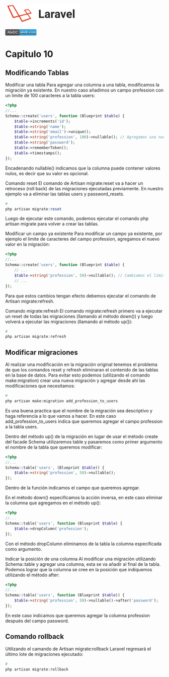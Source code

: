![Laravel](https://raw.githubusercontent.com/aledc7/Laravel/master/pirullo.png "Aledc.com")

[<img src="https://github.com/aledc7/PHP-Certification/blob/master/aledc-logo.png?raw=true">](https://aledc.com)


# Capitulo 10
## Modificando Tablas


Modificar una tabla
Para agregar una columna a una tabla, modificamos la migración ya existente. En nuestro caso añadimos un campo profession con un limite de 100 caracteres a la tabla users:
```php
<?php
//...
Schema::create('users', function (Blueprint $table) {
    $table->increments('id');
    $table->string('name');
    $table->string('email')->unique();  
    $table->string('profession', 100)->nullable(); // Agregamos una nueva columna
    $table->string('password');
    $table->rememberToken();
    $table->timestamps();
});
```

Encadenando nullable() indicamos que la columna puede contener valores nulos, es decir que su valor es opcional.

Comando reset
El comando de Artisan migrate:reset va a hacer un retroceso (roll back) de las migraciones ejecutadas previamente. En nuestro ejemplo va a eliminar las tablas users y password_resets.

```php
#
php artisan migrate:reset
```
Luego de ejecutar este comando, podemos ejecutar el comando php artisan migrate para volver a crear las tablas.

Modificar un campo ya existente
Para modificar un campo ya existente, por ejemplo el limite de caracteres del campo profession, agregamos el nuevo valor en la migración:

```php
<?php
//...
Schema::create('users', function (Blueprint $table) {
    // ...
    $table->string('profession', 50)->nullable(); // Cambiamos el límite de 100 a 50
    // ...
});
```

Para que estos cambios tengan efecto debemos ejecutar el comando de Artisan migrate:refresh.

Comando migrate:refresh
El comando migrate:refresh primero va a ejecutar un reset de todas las migraciones (llamando al método down()) y luego volverá a ejecutar las migraciones (llamando al método up()):

```php
#
php artisan migrate:refresh
```

## Modificar migraciones
Al realizar una modificación en la migración original tenemos el problema de que los comandos reset y refresh eliminaran el contenido de las tablas en la base de datos. Para evitar esto podemos (utilizando el comando make:migration) crear una nueva migración y agregar desde ahí las modificaciones que necesitamos:

```php
#
php artisan make:migration add_profession_to_users
```

Es una buena practica que el nombre de la migración sea descriptivo y haga referencia a lo que vamos a hacer. En este caso add_profession_to_users indica que queremos agregar el campo profession a la tabla users.

Dentro del método up() de la migración en lugar de usar el método create del facade Schema utilizaremos table y pasaremos como primer argumento el nombre de la tabla que queremos modificar:

```php
<?php
//...
Schema::table('users', (Blueprint $table)) {
    $table->string('profession', 50)->nullable();
});
```

Dentro de la función indicamos el campo que queremos agregar.

En el método down() especificamos la acción inversa, en este caso eliminar la columna que agregamos en el método up():

```php
<?php
//...
Schema::table('users', function (Blueprint $table) {
    $table->dropColumn('profession');
});
```

Con el método dropColumn eliminamos de la tabla la columna especificada como argumento.

Indicar la posición de una columna
Al modificar una migración utilizando Schema::table y agregar una columna, esta se va añadir al final de la tabla. Podemos lograr que la columna se cree en la posición que indiquemos utilizando el método after:

```php
<?php
//...
Schema::table('users', function (Blueprint $table)) {
    $table->string('profession', 50)->nullable()->after('password');
});
```

En este caso indicamos que queremos agregar la columna profession después del campo password.

## Comando rollback
Utilizando el camando de Artisan migrate:rollback Laravel regresará el último lote de migraciones ejecutado:

```php
#
php artisan migrate:rollback
```






